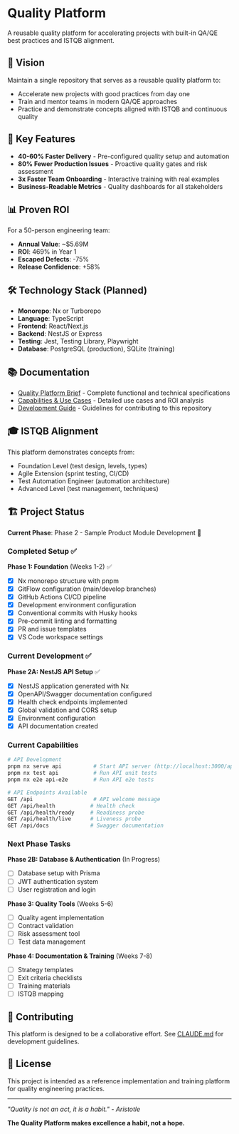# Quality Platform

A reusable quality platform for accelerating projects with built-in QA/QE best practices and ISTQB alignment.

## 🎯 Vision

Maintain a single repository that serves as a reusable quality platform to:

- Accelerate new projects with good practices from day one
- Train and mentor teams in modern QA/QE approaches
- Practice and demonstrate concepts aligned with ISTQB and continuous quality

## 🚀 Key Features

- **40-60% Faster Delivery** - Pre-configured quality setup and automation
- **80% Fewer Production Issues** - Proactive quality gates and risk assessment
- **3x Faster Team Onboarding** - Interactive training with real examples
- **Business-Readable Metrics** - Quality dashboards for all stakeholders

## 📊 Proven ROI

For a 50-person engineering team:

- **Annual Value**: ~$5.69M
- **ROI**: 469% in Year 1
- **Escaped Defects**: -75%
- **Release Confidence**: +58%

## 🛠️ Technology Stack (Planned)

- **Monorepo**: Nx or Turborepo
- **Language**: TypeScript
- **Frontend**: React/Next.js
- **Backend**: NestJS or Express
- **Testing**: Jest, Testing Library, Playwright
- **Database**: PostgreSQL (production), SQLite (training)

## 📚 Documentation

- [Quality Platform Brief](./Quality-Platform-Brief-Enhanced.md) - Complete functional and technical specifications
- [Capabilities & Use Cases](./Quality-Platform-Capabilities-and-Use-Cases.md) - Detailed use cases and ROI analysis
- [Development Guide](./CLAUDE.md) - Guidelines for contributing to this repository

## 🎓 ISTQB Alignment

This platform demonstrates concepts from:

- Foundation Level (test design, levels, types)
- Agile Extension (sprint testing, CI/CD)
- Test Automation Engineer (automation architecture)
- Advanced Level (test management, techniques)

## 🏗️ Project Status

**Current Phase**: Phase 2 - Sample Product Module Development 🚧

### Completed Setup ✅

**Phase 1: Foundation** (Weeks 1-2) ✅
- [x] Nx monorepo structure with pnpm
- [x] GitFlow configuration (main/develop branches)
- [x] GitHub Actions CI/CD pipeline
- [x] Development environment configuration
- [x] Conventional commits with Husky hooks
- [x] Pre-commit linting and formatting
- [x] PR and issue templates
- [x] VS Code workspace settings

### Current Development ✅

**Phase 2A: NestJS API Setup** ✅
- [x] NestJS application generated with Nx
- [x] OpenAPI/Swagger documentation configured
- [x] Health check endpoints implemented
- [x] Global validation and CORS setup
- [x] Environment configuration
- [x] API documentation created

### Current Capabilities

```bash
# API Development
pnpm nx serve api          # Start API server (http://localhost:3000/api)
pnpm nx test api           # Run API unit tests
pnpm nx e2e api-e2e        # Run API e2e tests

# API Endpoints Available
GET /api                   # API welcome message  
GET /api/health           # Health check
GET /api/health/ready     # Readiness probe
GET /api/health/live      # Liveness probe
GET /api/docs             # Swagger documentation
```

### Next Phase Tasks

**Phase 2B: Database & Authentication** (In Progress)
- [ ] Database setup with Prisma
- [ ] JWT authentication system
- [ ] User registration and login

**Phase 3: Quality Tools** (Weeks 5-6)

- [ ] Quality agent implementation
- [ ] Contract validation
- [ ] Risk assessment tool
- [ ] Test data management

**Phase 4: Documentation & Training** (Weeks 7-8)

- [ ] Strategy templates
- [ ] Exit criteria checklists
- [ ] Training materials
- [ ] ISTQB mapping

## 🤝 Contributing

This platform is designed to be a collaborative effort. See [CLAUDE.md](./CLAUDE.md) for development guidelines.

## 📄 License

This project is intended as a reference implementation and training platform for quality engineering practices.

---

_"Quality is not an act, it is a habit." - Aristotle_

**The Quality Platform makes excellence a habit, not a hope.**
